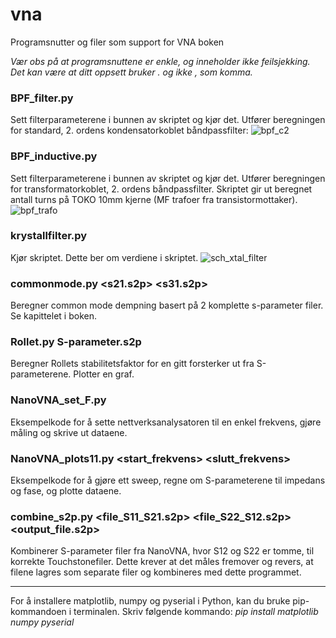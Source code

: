 # vna
Programsnutter og filer som support for VNA boken

*Vær obs på at programsnuttene er enkle, og inneholder ikke feilsjekking. Det kan være at ditt oppsett bruker . og ikke , som komma.* 

### BPF_filter.py
Sett filterparameterene i bunnen av skriptet og kjør det. Utfører beregningen for standard, 2. ordens kondensatorkoblet båndpassfilter: 
![bpf_c2](https://github.com/user-attachments/assets/be107097-914f-421f-ac48-2219b2e048de)


### BPF_inductive.py
Sett filterparameterene i bunnen av skriptet og kjør det. Utfører beregningen for transformatorkoblet, 2. ordens båndpassfilter.
Skriptet gir ut beregnet antall turns på TOKO 10mm kjerne (MF trafoer fra transistormottaker).
![bpf_trafo](https://github.com/user-attachments/assets/7d2a5372-1d31-4cf7-87f7-8c37eb636b7f)


### krystallfilter.py
Kjør skriptet. Dette ber om verdiene i skriptet. 
![sch_xtal_filter](https://github.com/user-attachments/assets/6d322096-4905-44d7-a4ac-2e84f138266a)


### commonmode.py <s21.s2p> <s31.s2p>
Beregner common mode dempning basert på 2 komplette s-parameter filer. Se kapittelet i boken.


### Rollet.py S-parameter.s2p
Beregner Rollets stabilitetsfaktor for en gitt forsterker ut fra S-parameterene. Plotter en graf. 


### NanoVNA_set_F.py
Eksempelkode for å sette nettverksanalysatoren til en enkel frekvens, gjøre måling og skrive ut dataene. 


### NanoVNA_plots11.py <start_frekvens> <slutt_frekvens>
Eksempelkode for å gjøre ett sweep, regne om S-parameterene til impedans og fase, og plotte dataene. 


### combine_s2p.py <file_S11_S21.s2p> <file_S22_S12.s2p> <output_file.s2p>
Kombinerer S-parameter filer fra NanoVNA, hvor S12 og S22 er tomme, til korrekte Touchstonefiler. Dette krever at det måles fremover og revers, at filene lagres som separate filer og kombineres med dette programmet. 


------


For å installere matplotlib, numpy og pyserial i Python, kan du bruke pip-kommandoen i terminalen. Skriv følgende kommando:
*pip install matplotlib numpy pyserial*
